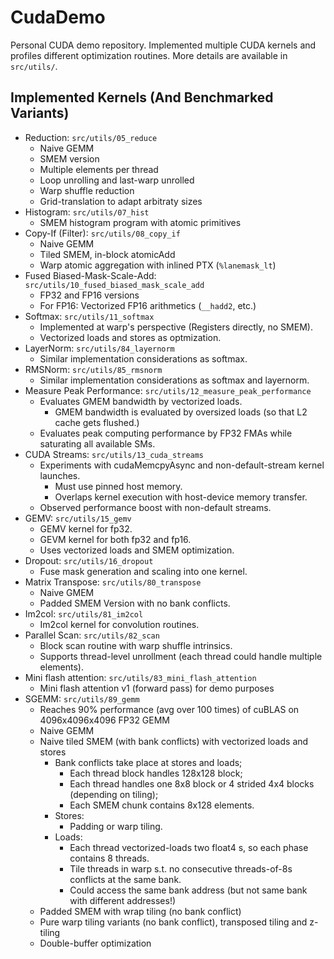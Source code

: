# CudaDemo

Personal CUDA demo repository. 
Implemented multiple CUDA kernels and profiles different optimization routines. 
More details are available in `src/utils/`. 

## Implemented Kernels (And Benchmarked Variants)

- Reduction: `src/utils/05_reduce`
  - Naive GEMM
  - SMEM version
  - Multiple elements per thread
  - Loop unrolling and last-warp unrolled
  - Warp shuffle reduction
  - Grid-translation to adapt arbitraty sizes
- Histogram: `src/utils/07_hist`
  - SMEM histogram program with atomic primitives
- Copy-If (Filter): `src/utils/08_copy_if`
  - Naive GEMM
  - Tiled SMEM, in-block atomicAdd
  - Warp atomic aggregation with inlined PTX (`%lanemask_lt`)
- Fused Biased-Mask-Scale-Add: `src/utils/10_fused_biased_mask_scale_add`
  - FP32 and FP16 versions
  - For FP16: Vectorized FP16 arithmetics (`__hadd2`, etc.)
- Softmax: `src/utils/11_softmax`
  - Implemented at warp's perspective (Registers directly, no SMEM).
  - Vectorized loads and stores as optmization. 
- LayerNorm: `src/utils/84_layernorm`
  - Similar implementation considerations as softmax.
- RMSNorm: `src/utils/85_rmsnorm`
  - Similar implementation considerations as softmax and layernorm.
- Measure Peak Performance: `src/utils/12_measure_peak_performance`
  - Evaluates GMEM bandwidth by vectorized loads. 
    - GMEM bandwidth is evaluated by oversized loads (so that L2 cache gets flushed.)
  - Evaluates peak computing performance by FP32 FMAs while saturating all available SMs. 
- CUDA Streams: `src/utils/13_cuda_streams`
  - Experiments with cudaMemcpyAsync and non-default-stream kernel launches. 
    - Must use pinned host memory. 
    - Overlaps kernel execution with host-device memory transfer. 
  - Observed performance boost with non-default streams.
- GEMV: `src/utils/15_gemv`
  - GEMV kernel for fp32.
  - GEVM kernel for both fp32 and fp16.
  - Uses vectorized loads and SMEM optimization.
- Dropout: `src/utils/16_dropout`
  - Fuse mask generation and scaling into one kernel.
- Matrix Transpose: `src/utils/80_transpose`
  - Naive GMEM
  - Padded SMEM Version with no bank conflicts.
- Im2col: `src/utils/81_im2col`
  - Im2col kernel for convolution routines.
- Parallel Scan: `src/utils/82_scan`
  - Block scan routine with warp shuffle intrinsics. 
  - Supports thread-level unrollment (each thread could handle multiple elements).
- Mini flash attention: `src/utils/83_mini_flash_attention`
  - Mini flash attention v1 (forward pass) for demo purposes
- SGEMM: `src/utils/89_gemm`
  - Reaches 90% performance (avg over 100 times) of cuBLAS on 4096x4096x4096 FP32 GEMM
  - Naive GEMM
  - Naive tiled SMEM (with bank conflicts) with vectorized loads and stores
    - Bank conflicts take place at stores and loads;
      - Each thread block handles 128x128 block;
      - Each thread handles one 8x8 block or 4 strided 4x4 blocks (depending on tiling);
      - Each SMEM chunk contains 8x128 elements. 
    - Stores:
      - Padding or warp tiling.
    - Loads: 
      - Each thread vectorized-loads two float4 s, so each phase contains 8 threads. 
      - Tile threads in warp s.t. no consecutive threads-of-8s conflicts at the same bank. 
      - Could access the same bank address (but not same bank with different addresses!)
  - Padded SMEM with wrap tiling (no bank conflict)
  - Pure warp tiling variants (no bank conflict), transposed tiling and z-tiling
  - Double-buffer optimization
